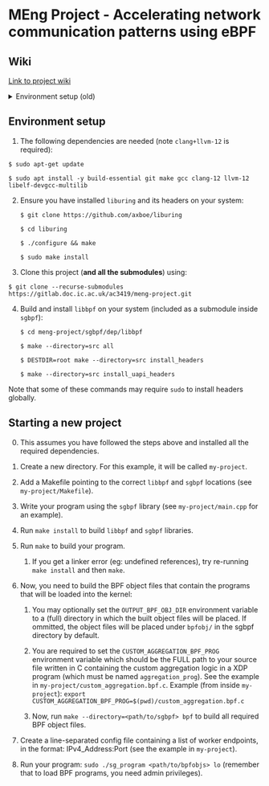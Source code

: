 # MEng Project - Accelerating network communication patterns using eBPF


## Wiki

[Link to project wiki](https://gitlab.doc.ic.ac.uk/ac3419/meng-project/-/wikis/home)

<details>
  <summary>Environment setup (old)</summary>

See appendix 1 in report, but in summary:

1. The following dependencies are needed (note `clang+llvm-12` is required):

    ```$ sudo apt-get update```

    ```$ sudo apt install -y build-essential git make gcc clang-12 llvm-12 libelf-devgcc-multilib```

2. Download the latest copy (or the release of choice) of `libbpf`:

    ```$ git clone --depth 1 --single-branch --branch master https://github.com/libbpf/libbpf libbpf```

3. Build libbpf and install the headers locally:

    ```$ make --directory = libbpf/src all```

    ```$ DESTDIR=root make --directory = libbpf/src install_headers```

    ```$ make --directory = libbpf/src install_uapi_headers```

Note: When running the loader program, if you get a message about a missing shared library, you can copy
the missed shared object to `lib/x86_64-linux-gnu` or update the `LD_LIBRARY_PATH` path ([example](https://stackoverflow.com/questions/70696552/cannot-open-shared-object-file-no-such-file-or-directory-including-libbpf-wit)).

4. Install `liburing` headers on the system:

    ```$ git clone https://github.com/axboe/liburing```

    ```$ cd liburing```

    ```$ ./configure && make```

    ```$ sudo make install```

</details>

## Environment setup

1. The following dependencies are needed (note `clang+llvm-12` is required):

  ```$ sudo apt-get update```

  ```$ sudo apt install -y build-essential git make gcc clang-12 llvm-12 libelf-devgcc-multilib```

2. Ensure you have installed `liburing` and its headers on your system:

    ```$ git clone https://github.com/axboe/liburing```

    ```$ cd liburing```

    ```$ ./configure && make```

    ```$ sudo make install```

3. Clone this project (**and all the submodules**) using:

  ```$ git clone --recurse-submodules https://gitlab.doc.ic.ac.uk/ac3419/meng-project.git```

4. Build and install `libbpf` on your system (included as a submodule inside `sgbpf`):

    ```$ cd meng-project/sgbpf/dep/libbpf ```

    ```$ make --directory=src all```

    ```$ DESTDIR=root make --directory=src install_headers```

    ```$ make --directory=src install_uapi_headers```

Note that some of these commands may require `sudo` to install headers globally.


## Starting a new project

0. This assumes you have followed the steps above and installed all the required dependencies.
   
1. Create a new directory. For this example, it will be called `my-project`.
   
2. Add a Makefile pointing to the correct `libbpf` and `sgbpf` locations (see `my-project/Makefile`).
   
3. Write your program using the `sgbpf` library (see `my-project/main.cpp` for an example).
   
4. Run `make install` to build `libbpf` and `sgbpf` libraries.
   
5. Run `make` to build your program.
   1. If you get a linker error (eg: undefined references), try re-running `make install` and then `make`.
   
6. Now, you need to build the BPF object files that contain the programs that will be loaded into the kernel:
   1. You may optionally set the `OUTPUT_BPF_OBJ_DIR` environment variable to a (full) directory in which the built object files will be placed. If ommitted, the object files will be placed under `bpfobj/` in the sgbpf directory by default.
   
   2. You are required to set the `CUSTOM_AGGREGATION_BPF_PROG` environment variable which should be the FULL path to your source file written in C containing the custom aggregation logic in a XDP program (which must be named `aggregation_prog`). See the example in `my-project/custom_aggregation.bpf.c`. Example (from inside `my-project`): `export CUSTOM_AGGREGATION_BPF_PROG=$(pwd)/custom_aggregation.bpf.c`

   4. Now, run `make --directory=<path/to/sgbpf> bpf` to build all required BPF object files.

7. Create a line-separated config file containing a list of worker endpoints, in the format: IPv4_Address:Port (see the example in `my-project`). 

8. Run your program: `sudo ./sg_program <path/to/bpfobjs> lo`  (remember that to load BPF programs, you need admin privileges).